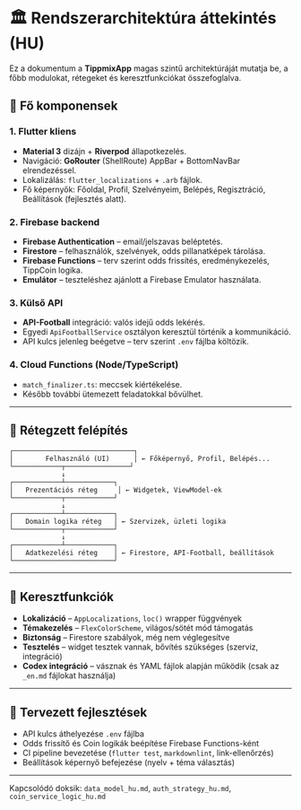 # 🏛️ Rendszerarchitektúra áttekintés (HU)

Ez a dokumentum a **TippmixApp** magas szintű architektúráját mutatja be,
a főbb modulokat, rétegeket és keresztfunkciókat összefoglalva.

## 🧱 Fő komponensek

### 1. Flutter kliens

- **Material 3** dizájn + **Riverpod** állapotkezelés.
- Navigáció: **GoRouter** (ShellRoute) AppBar + BottomNavBar elrendezéssel.
- Lokalizálás: `flutter_localizations` + `.arb` fájlok.
- Fő képernyők: Főoldal, Profil, Szelvényeim, Belépés, Regisztráció, Beállítások (fejlesztés alatt).

### 2. Firebase backend

- **Firebase Authentication** – email/jelszavas beléptetés.
- **Firestore** – felhasználók, szelvények, odds pillanatképek tárolása.
- **Firebase Functions** – terv szerint odds frissítés, eredménykezelés, TippCoin logika.
- **Emulátor** – teszteléshez ajánlott a Firebase Emulator használata.

### 3. Külső API

- **API-Football** integráció: valós idejű odds lekérés.
- Egyedi `ApiFootballService` osztályon keresztül történik a kommunikáció.
- API kulcs jelenleg beégetve – terv szerint `.env` fájlba költözik.

### 4. Cloud Functions (Node/TypeScript)

- `match_finalizer.ts`: meccsek kiértékelése.
- Később további ütemezett feladatokkal bővülhet.

---

## 🧭 Rétegzett felépítés

```
┌──────────────────────────────┐
│        Felhasználó (UI)      │ ← Főképernyő, Profil, Belépés...
└────────────┬────────────────┘
             ↓
┌────────────┴────────────┐
│   Prezentációs réteg     │ ← Widgetek, ViewModel-ek
└────────────┬────────────┘
             ↓
┌────────────┴────────────┐
│   Domain logika réteg   │ ← Szervizek, üzleti logika
└────────────┬────────────┘
             ↓
┌────────────┴────────────┐
│   Adatkezelési réteg    │ ← Firestore, API-Football, beállítások
└─────────────────────────┘
```

---

## 🔄 Keresztfunkciók

- **Lokalizáció** – `AppLocalizations`, `loc()` wrapper függvények
- **Témakezelés** – `FlexColorScheme`, világos/sötét mód támogatás
- **Biztonság** – Firestore szabályok, még nem véglegesítve
- **Tesztelés** – widget tesztek vannak, bővítés szükséges (szerviz, integráció)
- **Codex integráció** – vásznak és YAML fájlok alapján működik (csak az `_en.md` fájlokat használja)

---

## 📌 Tervezett fejlesztések

- API kulcs áthelyezése `.env` fájlba
- Odds frissítő és Coin logikák beépítése Firebase Functions-ként
- CI pipeline bevezetése (`flutter test`, `markdownlint`, link-ellenőrzés)
- Beállítások képernyő befejezése (nyelv + téma választás)

---

Kapcsolódó doksik: `data_model_hu.md`, `auth_strategy_hu.md`, `coin_service_logic_hu.md`
